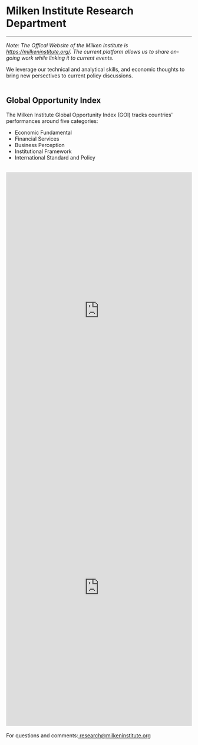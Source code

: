 
<H1><b>Milken Institute Research Department </b></H1><Hr>
<i>Note: The Offical Website of the Milken Institute is <a href="https://milkeninstitute.org" target="_blank">https://milkeninstitute.org/</a>.  The current platform allows us to share on-going work while linking it to current events.</i>

We leverage our technical and analytical skills, and economic thoughts to bring new persectives to current policy discussions.<br><br>

<H2>Global Opportunity Index</H2> 

The Milken Institute Global Opportunity Index (GOI) tracks countries' performances around five categories:
<ul>
  <li>Economic Fundamental</li>
  <li>Financial Services</li>
  <li>Business Perception</li>
  <li>Institutional Framework</li>
  <li>International Standard and Policy</li>
</ul>
<Br>
  <iframe src="https://public.tableau.com/views/goi/Dashboard1?:embed=y&:embed_code_version=3&:loadOrderID=0&:display_count=y&:origin=viz_share_link" width="100%" height="750" frameborder="0"></iframe>

<iframe src="https://public.tableau.com/views/goi/Dashboard1?:display_count=y&:origin=viz_share_link" width="100%" height="750" frameborder="0"></iframe>
  
  

<br>
<br>
<Bh>
For questions and comments:<a href="mailto:research@milkeninstitute.org"> research@milkeninstitute.org </a><br> 


